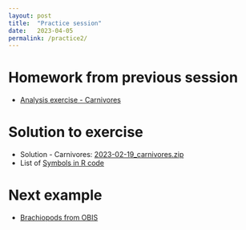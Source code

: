 ```yaml
---
layout: post
title:  "Practice session"
date:   2023-04-05
permalink: /practice2/
---
```


# Homework from previous session 

- [Analysis exercise - Carnivores](https://adamkocsis.github.io/rkheion/Exercises/2023-02-19_carnivores_pbdb.html)

# Solution to exercise

- Solution - Carnivores: [2023-02-19_carnivores.zip]({{site.url}}{{site.baseurl}}/data/examples/2023-02-19_carnivores.zip)
- List of [Symbols in R code](https://adamkocsis.github.io/rkheion/1_Total_Novice/Script_contents/symbols.html)

# Next example

- [Brachiopods from OBIS](https://adamkocsis.github.io/rkheion/Exercises/2023-04-05_obis_brachiopods.html)

